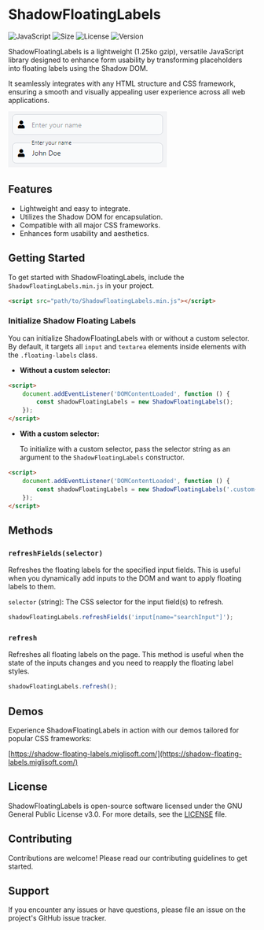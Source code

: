 # ShadowFloatingLabels

![JavaScript](https://img.shields.io/badge/language-JavaScript-f0db4f.svg)
![Size](https://img.shields.io/badge/size-1.25ko%20gzip-brightgreen.svg)
![License](https://img.shields.io/badge/license-GPL--3.0-5a8c9e.svg)
![Version](https://img.shields.io/badge/version-1.0.0-007ec6.svg)

ShadowFloatingLabels is a lightweight (1.25ko gzip), versatile JavaScript library designed to enhance form usability by transforming placeholders into floating labels using the Shadow DOM.

It seamlessly integrates with any HTML structure and CSS framework, ensuring a smooth and visually appealing user experience across all web applications.

![Screenshot](screenshot.png)

## Features

- Lightweight and easy to integrate.
- Utilizes the Shadow DOM for encapsulation.
- Compatible with all major CSS frameworks.
- Enhances form usability and aesthetics.

## Getting Started

To get started with ShadowFloatingLabels, include the `ShadowFloatingLabels.min.js` in your project.

```html
<script src="path/to/ShadowFloatingLabels.min.js"></script>
```

### Initialize Shadow Floating Labels

You can initialize ShadowFloatingLabels with or without a custom selector. By default, it targets all `input` and `textarea` elements inside elements with the `.floating-labels` class.

- **Without a custom selector:**

```html
<script>
    document.addEventListener('DOMContentLoaded', function () {
        const shadowFloatingLabels = new ShadowFloatingLabels();
    });
</script>
```

- **With a custom selector:**

  To initialize with a custom selector, pass the selector string as an argument to the `ShadowFloatingLabels` constructor.

```html
<script>
    document.addEventListener('DOMContentLoaded', function () {
        const shadowFloatingLabels = new ShadowFloatingLabels('.custom-selector');
    });
</script>
```

## Methods

### `refreshFields(selector)`
Refreshes the floating labels for the specified input fields. This is useful when you dynamically add inputs to the DOM and want to apply floating labels to them.

`selector` (string): The CSS selector for the input field(s) to refresh.

```javascript
shadowFloatingLabels.refreshFields('input[name="searchInput"]');
```

### `refresh`
Refreshes all floating labels on the page. This method is useful when the state of the inputs changes and you need to reapply the floating label styles.

```javascript
shadowFloatingLabels.refresh();
```

## Demos

Experience ShadowFloatingLabels in action with our demos tailored for popular CSS frameworks:

[https://shadow-floating-labels.miglisoft.com/](https://shadow-floating-labels.miglisoft.com/)

## License

ShadowFloatingLabels is open-source software licensed under the GNU General Public License v3.0. For more details, see the [LICENSE](LICENSE) file.

## Contributing

Contributions are welcome! Please read our contributing guidelines to get started.

## Support

If you encounter any issues or have questions, please file an issue on the project's GitHub issue tracker.
